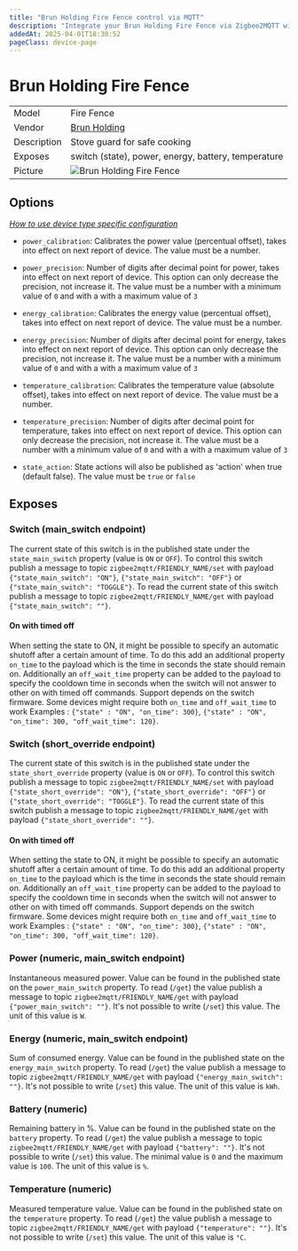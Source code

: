 ```yaml
---
title: "Brun Holding Fire Fence control via MQTT"
description: "Integrate your Brun Holding Fire Fence via Zigbee2MQTT with whatever smart home infrastructure you are using without the vendor's bridge or gateway."
addedAt: 2025-04-01T18:30:52
pageClass: device-page
---
```


<!-- !!!! -->
<!-- ATTENTION: This file is auto-generated through docgen! -->
<!-- You can only edit the "Notes"-Section between the two comment lines "Notes BEGIN" and "Notes END". -->
<!-- Do not use h1 or h2 heading within "## Notes"-Section. -->
<!-- !!!! -->

# Brun Holding Fire Fence

|     |     |
|-----|-----|
| Model | Fire Fence  |
| Vendor  | [Brun Holding](/supported-devices/#v=Brun%20Holding)  |
| Description | Stove guard for safe cooking |
| Exposes | switch (state), power, energy, battery, temperature |
| Picture | ![Brun Holding Fire Fence](https://www.zigbee2mqtt.io/images/devices/Fire-Fence.png) |


<!-- Notes BEGIN: You can edit here. Add "## Notes" headline if not already present. -->


<!-- Notes END: Do not edit below this line -->



## Options
*[How to use device type specific configuration](../guide/configuration/devices-groups.md#specific-device-options)*

* `power_calibration`: Calibrates the power value (percentual offset), takes into effect on next report of device. The value must be a number.

* `power_precision`: Number of digits after decimal point for power, takes into effect on next report of device. This option can only decrease the precision, not increase it. The value must be a number with a minimum value of `0` and with a with a maximum value of `3`

* `energy_calibration`: Calibrates the energy value (percentual offset), takes into effect on next report of device. The value must be a number.

* `energy_precision`: Number of digits after decimal point for energy, takes into effect on next report of device. This option can only decrease the precision, not increase it. The value must be a number with a minimum value of `0` and with a with a maximum value of `3`

* `temperature_calibration`: Calibrates the temperature value (absolute offset), takes into effect on next report of device. The value must be a number.

* `temperature_precision`: Number of digits after decimal point for temperature, takes into effect on next report of device. This option can only decrease the precision, not increase it. The value must be a number with a minimum value of `0` and with a with a maximum value of `3`

* `state_action`: State actions will also be published as 'action' when true (default false). The value must be `true` or `false`


## Exposes

### Switch (main_switch endpoint)
The current state of this switch is in the published state under the `state_main_switch` property (value is `ON` or `OFF`).
To control this switch publish a message to topic `zigbee2mqtt/FRIENDLY_NAME/set` with payload `{"state_main_switch": "ON"}`, `{"state_main_switch": "OFF"}` or `{"state_main_switch": "TOGGLE"}`.
To read the current state of this switch publish a message to topic `zigbee2mqtt/FRIENDLY_NAME/get` with payload `{"state_main_switch": ""}`.

#### On with timed off
When setting the state to ON, it might be possible to specify an automatic shutoff after a certain amount of time. To do this add an additional property `on_time` to the payload which is the time in seconds the state should remain on.
Additionally an `off_wait_time` property can be added to the payload to specify the cooldown time in seconds when the switch will not answer to other on with timed off commands.
Support depends on the switch firmware. Some devices might require both `on_time` and `off_wait_time` to work
Examples : `{"state" : "ON", "on_time": 300}`, `{"state" : "ON", "on_time": 300, "off_wait_time": 120}`.

### Switch (short_override endpoint)
The current state of this switch is in the published state under the `state_short_override` property (value is `ON` or `OFF`).
To control this switch publish a message to topic `zigbee2mqtt/FRIENDLY_NAME/set` with payload `{"state_short_override": "ON"}`, `{"state_short_override": "OFF"}` or `{"state_short_override": "TOGGLE"}`.
To read the current state of this switch publish a message to topic `zigbee2mqtt/FRIENDLY_NAME/get` with payload `{"state_short_override": ""}`.

#### On with timed off
When setting the state to ON, it might be possible to specify an automatic shutoff after a certain amount of time. To do this add an additional property `on_time` to the payload which is the time in seconds the state should remain on.
Additionally an `off_wait_time` property can be added to the payload to specify the cooldown time in seconds when the switch will not answer to other on with timed off commands.
Support depends on the switch firmware. Some devices might require both `on_time` and `off_wait_time` to work
Examples : `{"state" : "ON", "on_time": 300}`, `{"state" : "ON", "on_time": 300, "off_wait_time": 120}`.

### Power (numeric, main_switch endpoint)
Instantaneous measured power.
Value can be found in the published state on the `power_main_switch` property.
To read (`/get`) the value publish a message to topic `zigbee2mqtt/FRIENDLY_NAME/get` with payload `{"power_main_switch": ""}`.
It's not possible to write (`/set`) this value.
The unit of this value is `W`.

### Energy (numeric, main_switch endpoint)
Sum of consumed energy.
Value can be found in the published state on the `energy_main_switch` property.
To read (`/get`) the value publish a message to topic `zigbee2mqtt/FRIENDLY_NAME/get` with payload `{"energy_main_switch": ""}`.
It's not possible to write (`/set`) this value.
The unit of this value is `kWh`.

### Battery (numeric)
Remaining battery in %.
Value can be found in the published state on the `battery` property.
To read (`/get`) the value publish a message to topic `zigbee2mqtt/FRIENDLY_NAME/get` with payload `{"battery": ""}`.
It's not possible to write (`/set`) this value.
The minimal value is `0` and the maximum value is `100`.
The unit of this value is `%`.

### Temperature (numeric)
Measured temperature value.
Value can be found in the published state on the `temperature` property.
To read (`/get`) the value publish a message to topic `zigbee2mqtt/FRIENDLY_NAME/get` with payload `{"temperature": ""}`.
It's not possible to write (`/set`) this value.
The unit of this value is `°C`.

